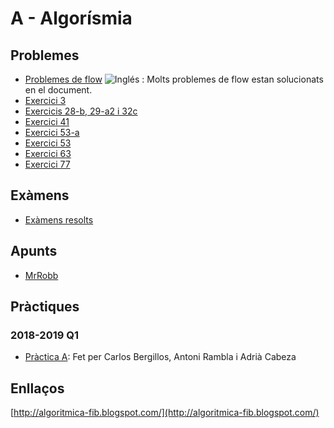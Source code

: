 # A - Algorísmia

## Problemes
- [Problemes de flow](https://github.com/RepoFIBtori/RepoFIBtori/blob/master/Computacio/A/Documents/homecornell_NF.pdf) ![Inglés](http://www.kreativekorp.com/lib/flags/gb.png) 
: Molts problemes de flow estan solucionats en el document.
- [Exercici 3](https://github.com/NIL6NIL6/Algorismia/blob/master/CoefGini.pdf)
- [Exercicis 28-b, 29-a2 i 32c](https://github.com/RepoFIBtori/RepoFIBtori/blob/master/Computacio/A/Documents/aclariments.pdf)
- [Exercici 41](https://github.com/NIL6NIL6/Algorismia/blob/master/CinemaVis.pdf)
- [Exercici 53-a](https://github.com/RepoFIBtori/RepoFIBtori/blob/master/Computacio/A/Documents/aclariments2.pdf)
- [Exercici 53](https://github.com/Dirken/A-FIB/blob/master/Exercici%20entregable%20Algor%C3%ADsmia%202.pdf)
- [Exercici 63](https://github.com/NIL6NIL6/Algorismia/blob/master/Simpatia.pdf)
- [Exercici 77](https://github.com/Dirken/A-FIB/blob/master/Exercici%20entregable%20Algor%C3%ADsmia%202.pdf)

## Exàmens
- [Exàmens resolts](https://github.com/RepoFIBtori/RepoFIBtori/tree/master/Computacio/A/Examens)

## Apunts
- [MrRobb](https://github.com/MrRobb/A-FIB/tree/master/Apuntes)

## Pràctiques
### 2018-2019 Q1 
- [Pràctica A](https://github.com/adriacabeza/Document-similarity-detection-using-hashing): Fet per Carlos Bergillos, Antoni Rambla i Adrià Cabeza

## Enllaços
[http://algoritmica-fib.blogspot.com/](http://algoritmica-fib.blogspot.com/)
